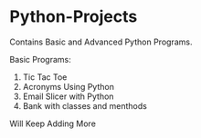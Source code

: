 # Python-Projects
Contains Basic and Advanced Python Programs.

Basic Programs:

1) Tic Tac Toe
2) Acronyms Using Python
3) Email Slicer with Python
4) Bank with classes and menthods

Will Keep Adding More
